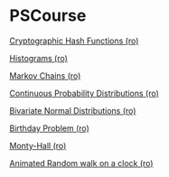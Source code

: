 PSCourse
======

[Cryptographic Hash Functions (ro)](http://nbviewer.ipython.org/url/raw.github.com/empet/ProbCS/master/CryptographicHashFunctions.ipynb)

[Histograms (ro)](http://nbviewer.ipython.org/url/raw.github.com/empet/ProbCS/master/Histograme.ipynb)

[Markov Chains (ro)](http://nbviewer.ipython.org/url/raw.github.com/empet/ProbCS/master/MarkovChains.ipynb)

[Continuous Probability Distributions (ro)](http://nbviewer.ipython.org/url/raw.github.com/empet/ProbCS/master/DistributiiProbCont.ipynb)

[Bivariate Normal Distributions (ro)](http://nbviewer.ipython.org/url/raw.github.com/empet/ProbCS/master/BivariateNormal.ipynb)

[Birthday Problem (ro)](http://nbviewer.ipython.org/github/empet/PSCourse/blob/master/Birthday-problem-ro.ipynb)

[Monty-Hall (ro)](http://nbviewer.ipython.org/github/empet/PSCourse/blob/master/Monty-Hall.ipynb)

[Animated Random walk on a clock (ro)](http://nbviewer.ipython.org/github/empet/PSCourse/blob/master/Anim-random-walk-ro.ipynb)



